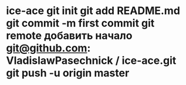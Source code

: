 # ice-ace git init git add README.md git commit -m first commit git remote добавить начало git@github.com: VladislawPasechnick / ice-ace.git git push -u origin master
